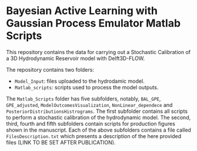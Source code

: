 # Bayesian Active Learning with Gaussian Process Emulator Matlab Scripts

This repository contains the data for carrying out a Stochastic Calibration of a 3D Hydrodynamic Reservoir model with Delft3D-FLOW.

The repository contains two folders:
- `Model_Input`: files uploaded to the hydrodamic model.
- `Matlab_scripts`: scripts used to process the model outputs.

The `Matlab_Scripts` folder has five subfolders, notably, `BAL_GPE`, `GPE_adjusted`, `ModelOutcomesVisualization`, `NonLinear_dependece` and `PosteriorDistributionsHistrograms`. The first subfolder contains all scripts to perform a stochastic calibration of the hydrodynamic model. The second, third, fourth and fifth subfolders contain scripts for production figures shown in the manuscript. Each of the above subfolders contains a file called `FilesDescription.txt` which presents a description of the here provided files (LINK TO BE SET AFTER PUBLICATION).
